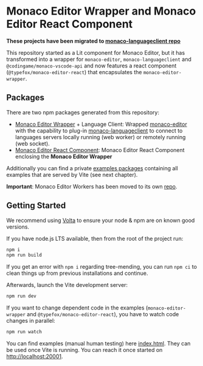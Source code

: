 # Monaco Editor Wrapper and Monaco Editor React Component

**These projects have been migrated to [monaco-languageclient repo](https://github.com/TypeFox/monaco-languageclient)**

This repository started as a Lit component for Monaco Editor, but it has transformed into a wrapper for `monaco-editor`, `monaco-languageclient` and `@codingame/monaco-vscode-api` and now features a react component (`@typefox/monaco-editor-react`) that encapsulates the `monaco-editor-wrapper`.

## Packages

There are two npm packages generated from this repository:

- [Monaco Editor Wrapper](./packages/monaco-editor-wrapper/README.md) + Language Client: Wrapped [monaco-editor](https://github.com/microsoft/monaco-editor) with the capability to plug-in [monaco-languageclient](https://github.com/TypeFox/monaco-languageclient) to connect to languages servers locally running (web worker) or remotely running (web socket).
- [Monaco Editor React Component](./packages/monaco-editor-react/README.md): Monaco Editor React Component enclosing the **Monaco Editor Wrapper**

Additionally you can find a private [examples packages](./packages/examples/) containing all examples that are served by Vite (see next chapter).

**Important**: Monaco Editor Workers has been moved to its own [repo](https://github.com/TypeFox/monaco-editor-workers).

## Getting Started

We recommend using [Volta](https://volta.sh/) to ensure your node & npm are on known good versions.

If you have node.js LTS available, then from the root of the project run:

```bash
npm i
npm run build
```

If you get an error with `npm i` regarding tree-mending, you can run `npm ci` to clean things up from previous installations and continue.

Afterwards, launch the Vite development server:

```bash
npm run dev
```

If you want to change dependent code in the examples (`monaco-editor-wrapper` and `@typefox/monaco-editor-react`), you have to watch code changes in parallel:

```bash
npm run watch
```

You can find examples (manual human testing) here [index.html](./index.html). They can be used once Vite is running. You can reach it once started on <http://localhost:20001>.
